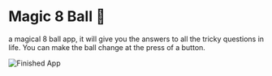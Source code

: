 

# Magic 8 Ball 🎱



 a magical 8 ball app, it will give you the answers to all the tricky questions in life.
 You can make the ball change at the press of a button.

![Finished App](https://github.com/londonappbrewery/Images/blob/master/8-ball-flutter-gif.gif)

